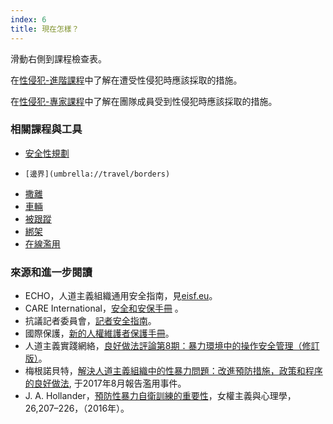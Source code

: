 ```yaml
---
index: 6
title: 現在怎樣？
---
```

滑動右側到課程檢查表。

在[性侵犯-進階課程](umbrella://incident-response/sexual-assault/advanced)中了解在遭受性侵犯時應該採取的措施。

在[性侵犯-專家課程](umbrella://incident-response/sexual-assault/expert)中了解在團隊成員受到性侵犯時應該採取的措施。

### 相關課程與工具

*   [安全性規劃](umbrella://assess-your-risk/security-planning)
*     [邊界](umbrella://travel/borders)
*   [撒離](umbrella://incident-response/evacuation)
*   [車輛](umbrella://travel/vehicles)
*   [被跟蹤](umbrella://work/being-followed/beginner)
*   [綁架](umbrella://incident-response/kidnapping/beginner)
*   [在線濫用](umbrella://communications/online-abuse)

### 來源和進一步閱讀

*   ECHO，人道主義組織通用安全指南，見[eisf.eu](https://www.eisf.eu/library/generic-security-guide-for-humanitarian-organisations/)。
*   CARE International，[安全和安保手冊](https://www.eisf.eu/wp-content/uploads/2014/09/0614-Macpherson-2004-CARE-International-Safety-and-Security-Handbook.pdf) 。
*   抗議記者委員會，[記者安全指南](https://cpj.org/reports/2012/04/journalist-security-guide.php)。
*   國際保護，[新的人權維護者保護手冊](https://www.protectioninternational.org/en/node/1106)。
*   人道主義實踐網絡，[良好做法評論第8期：暴力環境中的操作安全管理（修訂版）](http://odihpn.org/wp-content/uploads/2010/11/GPR_8_revised2.pdf)。
*   梅根諾貝特，[解決人道主義組織中的性暴力問題：改進預防措施，政策和程序的良好做法](https://www.eisf.eu/library/addressing-sexual-violence-in-humanitarian-organisations-good-practices-for-improved-prevention-measures-policies-and-procedures/), 于2017年8月報告濫用事件。
*   J. A. Hollander，[預防性暴力自衛訓練的重要性](https://www.researchgate.net/publication/301318587_The_importance_of_self-defense_training_for_sexual_violence_prevention)，女權主義與心理學，26,207–226，（2016年）。